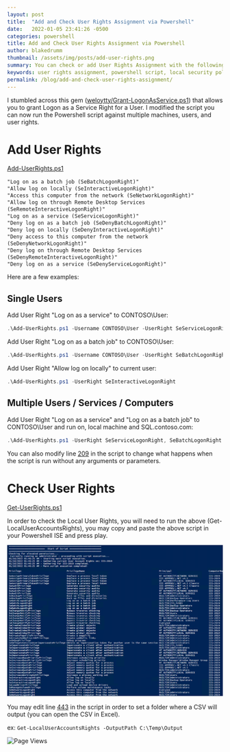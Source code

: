 ```yaml
---
layout: post
title:  "Add and Check User Rights Assignment via Powershell"
date:   2022-01-05 23:41:26 -0500
categories: powershell
title: Add and Check User Rights Assignment via Powershell
author: blakedrumm
thumbnail: /assets/img/posts/add-user-rights.png
summary: You can check or add User Rights Assignment with the following scripts.
keywords: user rights assignment, powershell script, local security policy, secpol.msc, assign user rights via powershell, change user rights via powershell
permalink: /blog/add-and-check-user-rights-assignment/
---
```


 I stumbled across this gem ([weloytty/Grant-LogonAsService.ps1](https://github.com/weloytty/QuirkyPSFunctions/blob/ab4b02f9cc05505eee97d2f744f4c9c798143af1/Source/Users/Grant-LogOnAsService.ps1)) that allows you to grant Logon as a Service Right for a User. I modified the script you can now run the Powershell script against multiple machines, users, and user rights.
 
# Add User Rights
[Add-UserRights.ps1](https://github.com/blakedrumm/SCOM-Scripts-and-SQL/blob/master/Powershell/Add-UserRights.ps1)

```
"Log on as a batch job (SeBatchLogonRight)"
"Allow log on locally (SeInteractiveLogonRight)"
"Access this computer from the network (SeNetworkLogonRight)"
"Allow log on through Remote Desktop Services (SeRemoteInteractiveLogonRight)"
"Log on as a service (SeServiceLogonRight)"
"Deny log on as a batch job (SeDenyBatchLogonRight)"
"Deny log on locally (SeDenyInteractiveLogonRight)"
"Deny access to this computer from the network (SeDenyNetworkLogonRight)"
"Deny log on through Remote Desktop Services (SeDenyRemoteInteractiveLogonRight)"
"Deny log on as a service (SeDenyServiceLogonRight)"
```

Here are a few examples:
## Single Users
Add User Right "Log on as a service" to CONTOSO\User:
```powershell
.\Add-UserRights.ps1 -Username CONTOSO\User -UserRight SeServiceLogonRight
```

Add User Right "Log on as a batch job" to CONTOSO\User:
```powershell
.\Add-UserRights.ps1 -Username CONTOSO\User -UserRight SeBatchLogonRight
```

Add User Right "Allow log on locally" to current user:
```powershell
.\Add-UserRights.ps1 -UserRight SeInteractiveLogonRight
```

## Multiple Users / Services / Computers
Add User Right "Log on as a service" and "Log on as a batch job" to CONTOSO\User and run on, local machine and SQL.contoso.com:
```powershell
.\Add-UserRights.ps1 -UserRight SeServiceLogonRight, SeBatchLogonRight -ComputerName $env:COMPUTERNAME, SQL.contoso.com -UserName CONTOSO\User1, CONTOSO\User2
```
	
You can also modify line [209](https://github.com/blakedrumm/SCOM-Scripts-and-SQL/blob/master/Powershell/Add-UserRights.ps1#L209) in the script to change what happens when the script is run without any arguments or parameters.

# Check User Rights
[Get-UserRights.ps1](https://github.com/blakedrumm/SCOM-Scripts-and-SQL/blob/master/Powershell/Get-UserRights.ps1)

In order to check the Local User Rights, you will need to run the above (Get-LocalUserAccountsRights), you may copy and paste the above script in your Powershell ISE and press play.

![UserAccountsRights](/assets/img/posts/get-user-right.png)

You may edit line [443](https://github.com/blakedrumm/SCOM-Scripts-and-SQL/blob/master/Powershell/Get-UserAccountsRights.ps1#L443) in the script in order to set a folder where a CSV will output (you can open the CSV in Excel).

ex: `Get-LocalUserAccountsRights -OutputPath C:\Temp\Output`

![Page Views](https://counter.blakedrumm.com/count/tag.svg?url=blakedrumm.com/blog/add-and-check-user-rights-assignment)

<!--
Having trouble with Pages? Check out our [documentation](https://docs.github.com/categories/github-pages-basics/) or [contact support](https://support.github.com/contact) and we’ll help you sort it out.
-->
